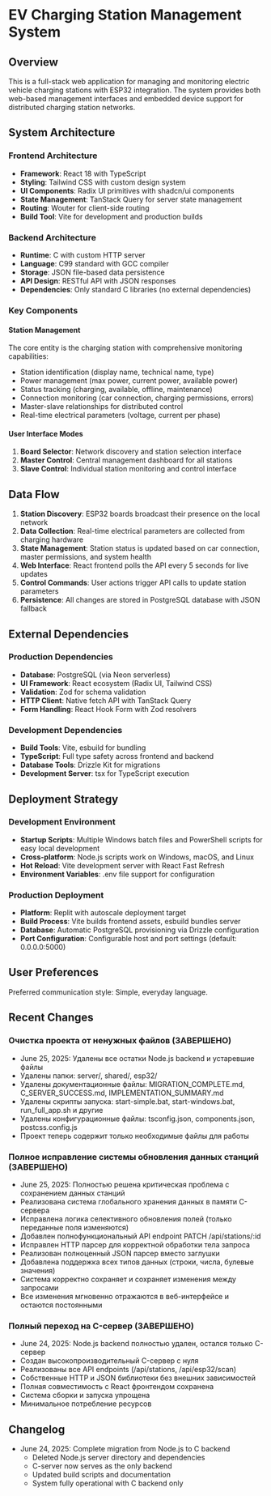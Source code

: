 # EV Charging Station Management System

## Overview

This is a full-stack web application for managing and monitoring electric vehicle charging stations with ESP32 integration. The system provides both web-based management interfaces and embedded device support for distributed charging station networks.

## System Architecture

### Frontend Architecture
- **Framework**: React 18 with TypeScript
- **Styling**: Tailwind CSS with custom design system
- **UI Components**: Radix UI primitives with shadcn/ui components
- **State Management**: TanStack Query for server state management
- **Routing**: Wouter for client-side routing
- **Build Tool**: Vite for development and production builds

### Backend Architecture
- **Runtime**: C with custom HTTP server
- **Language**: C99 standard with GCC compiler
- **Storage**: JSON file-based data persistence
- **API Design**: RESTful API with JSON responses
- **Dependencies**: Only standard C libraries (no external dependencies)

### Key Components

#### Station Management
The core entity is the charging station with comprehensive monitoring capabilities:
- Station identification (display name, technical name, type)
- Power management (max power, current power, available power)
- Status tracking (charging, available, offline, maintenance)
- Connection monitoring (car connection, charging permissions, errors)
- Master-slave relationships for distributed control
- Real-time electrical parameters (voltage, current per phase)

#### User Interface Modes
1. **Board Selector**: Network discovery and station selection interface
2. **Master Control**: Central management dashboard for all stations
3. **Slave Control**: Individual station monitoring and control interface



## Data Flow

1. **Station Discovery**: ESP32 boards broadcast their presence on the local network
2. **Data Collection**: Real-time electrical parameters are collected from charging hardware
3. **State Management**: Station status is updated based on car connection, master permissions, and system health
4. **Web Interface**: React frontend polls the API every 5 seconds for live updates
5. **Control Commands**: User actions trigger API calls to update station parameters
6. **Persistence**: All changes are stored in PostgreSQL database with JSON fallback

## External Dependencies

### Production Dependencies
- **Database**: PostgreSQL (via Neon serverless)
- **UI Framework**: React ecosystem (Radix UI, Tailwind CSS)
- **Validation**: Zod for schema validation
- **HTTP Client**: Native fetch API with TanStack Query
- **Form Handling**: React Hook Form with Zod resolvers

### Development Dependencies
- **Build Tools**: Vite, esbuild for bundling
- **TypeScript**: Full type safety across frontend and backend
- **Database Tools**: Drizzle Kit for migrations
- **Development Server**: tsx for TypeScript execution



## Deployment Strategy

### Development Environment
- **Startup Scripts**: Multiple Windows batch files and PowerShell scripts for easy local development
- **Cross-platform**: Node.js scripts work on Windows, macOS, and Linux
- **Hot Reload**: Vite development server with React Fast Refresh
- **Environment Variables**: .env file support for configuration

### Production Deployment
- **Platform**: Replit with autoscale deployment target
- **Build Process**: Vite builds frontend assets, esbuild bundles server
- **Database**: Automatic PostgreSQL provisioning via Drizzle configuration
- **Port Configuration**: Configurable host and port settings (default: 0.0.0.0:5000)



## User Preferences

Preferred communication style: Simple, everyday language.

## Recent Changes

### Очистка проекта от ненужных файлов (ЗАВЕРШЕНО)
- June 25, 2025: Удалены все остатки Node.js backend и устаревшие файлы
- Удалены папки: server/, shared/, esp32/
- Удалены документационные файлы: MIGRATION_COMPLETE.md, C_SERVER_SUCCESS.md, IMPLEMENTATION_SUMMARY.md
- Удалены скрипты запуска: start-simple.bat, start-windows.bat, run_full_app.sh и другие
- Удалены конфигурационные файлы: tsconfig.json, components.json, postcss.config.js
- Проект теперь содержит только необходимые файлы для работы

### Полное исправление системы обновления данных станций (ЗАВЕРШЕНО)
- June 25, 2025: Полностью решена критическая проблема с сохранением данных станций
- Реализована система глобального хранения данных в памяти C-сервера
- Исправлена логика селективного обновления полей (только переданные поля изменяются)
- Добавлен полнофункциональный API endpoint PATCH /api/stations/:id
- Исправлен HTTP парсер для корректной обработки тела запроса
- Реализован полноценный JSON парсер вместо заглушки
- Добавлена поддержка всех типов данных (строки, числа, булевые значения)
- Система корректно сохраняет и сохраняет изменения между запросами
- Все изменения мгновенно отражаются в веб-интерфейсе и остаются постоянными

### Полный переход на C-сервер (ЗАВЕРШЕНО)
- June 24, 2025: Node.js backend полностью удален, остался только C-сервер
- Создан высокопроизводительный C-сервер с нуля
- Реализованы все API endpoints (/api/stations, /api/esp32/scan)
- Собственные HTTP и JSON библиотеки без внешних зависимостей
- Полная совместимость с React фронтендом сохранена
- Система сборки и запуска упрощена
- Минимальное потребление ресурсов

## Changelog

- June 24, 2025: Complete migration from Node.js to C backend
  - Deleted Node.js server directory and dependencies
  - C-server now serves as the only backend
  - Updated build scripts and documentation
  - System fully operational with C backend only